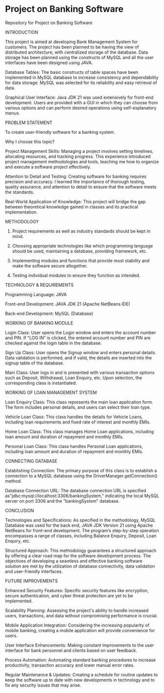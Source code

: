 # Project on Banking Software
Repository for Project on Banking Software
<br>

INTRODUCTION

This project is aimed at developing Bank Management System for customers. The project has been planned to be having the view of distributed architecture, with centralized storage of the database. Data storage has been planned using the constructs of MySQL and all the user interfaces have been designed using JAVA.

Database Tables: The basic constructs of table spaces have been implemented in MySQL database to increase consistency and dependability for data storage. MySQL was selected for its reliability and easy retrieval of data.

Graphical User Interface: Java JDK 21 was used extensively for front-end development. Users are provided with a GUI in which they can choose from various options and can perform desired operations using self-explanatory menus.

PROBLEM STATEMENT

To create user-friendly software for a banking system. 

Why I choose this topic?

Project Management Skills: Managing a project involves setting timelines, allocating resources, and tracking progress. This experience introduced project management methodologies and tools, teaching me how to organize and execute a software project effectively.

Attention to Detail and Testing: Creating software for banking requires precision and accuracy. I learned the importance of thorough testing, quality assurance, and attention to detail to ensure that the software meets the standards.

Real-World Application of Knowledge: This project will bridge the gap between theoretical knowledge gained in classes and its practical implementation.

METHODOLOGY

1. Project requirements as well as industry standards should be kept in mind.

2. Choosing appropriate technologies like which programming language should be used, maintaining a database, providing framework, etc. 

3. Implementing modules and functions that provide most stability and make the software secure altogether.

4. Testing individual modules to ensure they function as intended.

TECHNOLOGY & REQUIREMENTS

Programming Language: JAVA

Front-end Development: JAVA JDK 21 (Apache NetBeans IDE)

Back-end Development: MySQL (Database)

WORKING OF BANKING MODULE

Login Class: User opens the Login window and enters the account number and PIN. If "LOG IN" is clicked, the entered account number and PIN are checked against the login table in the database.

Sign Up Class: User opens the Signup window and enters personal details. Data validation is performed, and if valid, the details are inserted into the signup table of the database.

Main Class: User logs in and is presented with various transaction options such as Deposit, Withdrawal, Loan Enquiry, etc. Upon selection, the corresponding class is instantiated.

WORKING OF LOAN MANAGEMENT SYSTEM

Loan Enquiry Class: This class represents the main loan application form. The form includes personal details, and users can select their loan type.

Vehicle Loan Class: This class handles the details for Vehicle Loans, including loan requirements and fixed rate of interest and monthly EMIs.

Home Loan Class: This class manages Home Loan applications, including loan amount and duration of repayment and monthly EMIs.

Personal Loan Class: This class handles Personal Loan applications, including loan amount and duration of repayment and monthly EMIs.

CONNECTING DATABASE

Establishing Connection: The primary purpose of this class is to establish a connection to a MySQL database using the DriverManager.getConnection() method.

Database Connection URL: The database connection URL is specified as"jdbc:mysql://localhost:3306/bankingSystem," indicating the local MySQL server on port 3306 and the "bankingSystem" database.

CONCLUSION

Technologies and Specifications: As specified in the methodology, MySQL Database was used for the back end, JAVA JDK Version 21 using Apache NetBeans for front-end development. The program’s step-by-step operation encompasses a range of classes, including Balance Enquiry, Deposit, Loan Enquiry, etc.

Structured Approach: This methodology guarantees a structured approach by offering a clear road map for the software development process. The objectives of developing a seamless and effective banking software solution are met by the utilization of database connectivity, data validation and user-friendly interfaces.

FUTURE IMPROVEMENTS

Enhanced Security Features: Specific security features like encryption, secure authentication, and cyber threat protection are yet to be implemented.

Scalability Planning: Assessing the project's ability to handle increased users, transactions, and data without compromising performance is crucial.

Mobile Application Integration: Considering the increasing popularity of mobile banking, creating a mobile application will provide convenience for users.

User Interface Enhancements: Making constant improvements to the user interface for bank personnel and clients based on user feedback.

Process Automation: Automating standard banking procedures to increase productivity, transaction accuracy and lower manual error rates.

Regular Maintenance & Updates: Creating a schedule for routine updates to keep the software up to date with new developments in technology and to fix any security issues that may arise.
